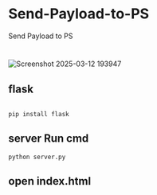 # Send-Payload-to-PS
Send Payload to PS
# 
![Screenshot 2025-03-12 193947](https://github.com/user-attachments/assets/48f65be2-7b47-4a32-99f8-c421bbcd2954)
## flask
```Install library

pip install flask
```
## server Run cmd
```
python server.py
```
## open index.html
